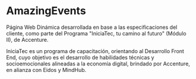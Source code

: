 # AmazingEvents

Página Web Dinámica desarrollada en base a las especificaciones del cliente, como parte del Programa "IniciaTec, tu camino al futuro" (Módulo II), de Accenture.

IniciaTec es un programa de capacitación, orientando al Desarrollo Front End, cuyo objetivo es el desarrollo de habilidades técnicas y socioemocionales alineadas a la economía digital, brindado por Accenture, en alianza con Eidos y MindHub.

